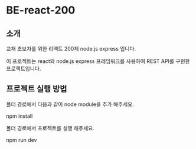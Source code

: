 # BE-react-200

## 소개
교재 초보자를 위한 리액트 200제 node.js express 입니다.

이 프로젝트는 react와 node.js express 프레임워크를 사용하여 REST API를 구현한 프로젝트입니다.

## 프로젝트 실행 방법
폴더 경로에서 다음과 같이 node module을 추가 해주세요.


npm install 


폴더 경로에서 프로젝트를 실행 해주세요.


npm run dev
